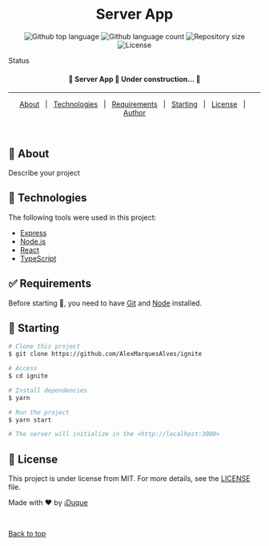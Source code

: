 <div align="center" id="top">
  <!-- <img src="./.github/app.gif" alt="Ignite" /> -->

&#xa0;

  <!-- <a href="https://ignite.netlify.app">Demo</a> -->
</div>

<h1 align="center">Server App</h1>

<p align="center">
  <img alt="Github top language" src="https://img.shields.io/github/languages/top/AlexMarquesAlves/ignite?color=56BEB8">

  <img alt="Github language count" src="https://img.shields.io/github/languages/count/AlexMarquesAlves/ignite?color=56BEB8">

  <img alt="Repository size" src="https://img.shields.io/github/repo-size/AlexMarquesAlves/ignite?color=56BEB8">

  <img alt="License" src="https://img.shields.io/github/license/AlexMarquesAlves/ignite?color=56BEB8">

  <!-- <img alt="Github issues" src="https://img.shields.io/github/issues/AlexMarquesAlves/ignite?color=56BEB8" /> -->

  <!-- <img alt="Github forks" src="https://img.shields.io/github/forks/AlexMarquesAlves/ignite?color=56BEB8" /> -->

  <!-- <img alt="Github stars" src="https://img.shields.io/github/stars/AlexMarquesAlves/ignite?color=56BEB8" /> -->
</p>

Status

<h4 align="center">
	🚧 Server App 🚀 Under construction...  🚧
</h4>

<hr>

<p align="center">
  <a href="#dart-about">About</a> &#xa0; | &#xa0;
  <!-- <a href="#sparkles-features">Features</a> &#xa0; | &#xa0; -->
  <a href="#rocket-technologies">Technologies</a> &#xa0; | &#xa0;
  <a href="#white_check_mark-requirements">Requirements</a> &#xa0; | &#xa0;
  <a href="#checkered_flag-starting">Starting</a> &#xa0; | &#xa0;
  <a href="#memo-license">License</a> &#xa0; | &#xa0;
  <a href="https://github.com/AlexMarquesAlves" target="_blank">Author</a>
</p>

<br>

## :dart: About

Describe your project

<!-- ## :sparkles: Features

:heavy_check_mark: Feature 1;\
:heavy_check_mark: Feature 2;\
:heavy_check_mark: Feature 3; -->

## :rocket: Technologies

The following tools were used in this project:

- [Express](https://expressjs.com/pt-br/)
- [Node.js](https://nodejs.org/en/)
- [React](https://pt-br.reactjs.org/)
- [TypeScript](https://www.typescriptlang.org/)

## :white_check_mark: Requirements

Before starting :checkered_flag:, you need to have [Git](https://git-scm.com)
and [Node](https://nodejs.org/en/) installed.

## :checkered_flag: Starting

```bash
# Clone this project
$ git clone https://github.com/AlexMarquesAlves/ignite

# Access
$ cd ignite

# Install dependencies
$ yarn

# Run the project
$ yarn start

# The server will initialize in the <http://localhost:3000>
```

## :memo: License

This project is under license from MIT. For more details, see the
[LICENSE](LICENSE.md) file.

Made with :heart: by
<a href="https://github.com/AlexMarquesAlves" target="_blank">¡Duque</a>

&#xa0;

<a href="#top">Back to top</a>

